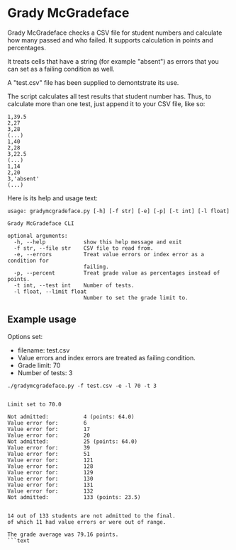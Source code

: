 # Grady McGradeface

Grady McGradeface checks a CSV file for student numbers and calculate how many passed and who failed. It supports calculation in points and percentages.

It treats cells that have a string (for example "absent") as errors that you can set as a failing condition as well.

A "test.csv" file has been supplied to demontstrate its use.

The script calculates all test results that student number has. Thus, to calculate more than one test, just append it to your CSV file, like so:

```text
1,39.5
2,27
3,28
(...)
1,40
2,28
3,22.5
(...)
1,14
2,20
3,'absent'
(...)
```

Here is its help and usage text:

```text
usage: gradymcgradeface.py [-h] [-f str] [-e] [-p] [-t int] [-l float]

Grady McGradeface CLI

optional arguments:
  -h, --help            show this help message and exit
  -f str, --file str    CSV file to read from.
  -e, --errors          Treat value errors or index error as a condition for
                        failing.
  -p, --percent         Treat grade value as percentages instead of points.
  -t int, --test int    Number of tests.
  -l float, --limit float
                        Number to set the grade limit to.
```

## Example usage

Options set:

* filename: test.csv
* Value errors and index errors are treated as failing condition.
* Grade limit: 70
* Number of tests: 3

```text
./gradymcgradeface.py -f test.csv -e -l 70 -t 3


Limit set to 70.0

Not admitted:           4 (points: 64.0)
Value error for:        6
Value error for:        17
Value error for:        20
Not admitted:           25 (points: 64.0)
Value error for:        39
Value error for:        51
Value error for:        121
Value error for:        128
Value error for:        129
Value error for:        130
Value error for:        131
Value error for:        132
Not admitted:           133 (points: 23.5)


14 out of 133 students are not admitted to the final.
of which 11 had value errors or were out of range.

The grade average was 79.16 points.
```text